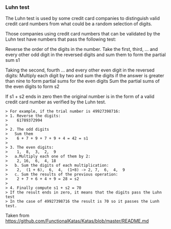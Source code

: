 ### Luhn test

The Luhn test is used by some credit card companies to distinguish valid credit card numbers from what could be a random selection of digits.

Those companies using credit card numbers that can be validated by the Luhn test have numbers that pass the following test:

Reverse the order of the digits in the number.
Take the first, third, ... and every other odd digit in the reversed digits and sum them to form the partial sum s1

Taking the second, fourth ... and every other even digit in the reversed digits:
Multiply each digit by two and sum the digits if the answer is greater than nine to form partial sums for the even digits
Sum the partial sums of the even digits to form s2

If s1 + s2 ends in zero then the original number is in the form of a valid credit card number as verified by the Luhn test.

```
> For example, if the trial number is 49927398716:
> 1. Reverse the digits:
>    61789372994
>
> 2. The odd digits
>   Sum them
>    6 + 7 + 9 + 7 + 9 + 4 = 42 = s1
>    
> 3. The even digits:
>    1,  8,  3,  2,  9
>   a.Multiply each one of them by 2:
>    2, 16,  6,  4, 18
>   b. Sum the digits of each multiplication:
>    2,  (1 + 6),  6,  4,  (1+8) -> 2, 7,  6,  4,  9
>   c. Sum the results of the previous operation:
>    2 + 7 + 6 + 4 + 9 = 28 = s2
>
> 4. Finally compute s1 + s2 = 70 
> If the result ends in zero, it means that the digits pass the Luhn test
> In the case of 49927398716 the result is 70 so it passes the Lunh test.
```

Taken from https://github.com/FunctionalKatas/Katas/blob/master/README.md
